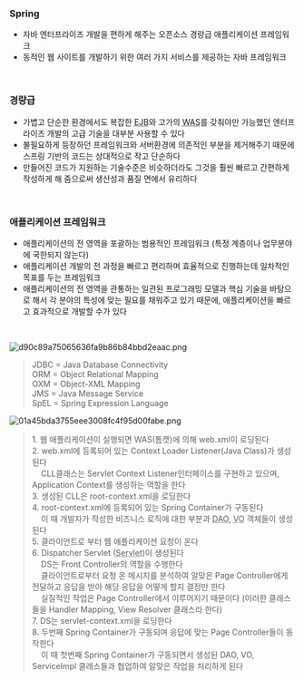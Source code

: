 <!-- --- --><!-- title: 개요 --><!-- updated: 2022-12-15 03:06:57Z --><!-- created: 2022-12-08 05:59:31Z --><!-- latitude: 37.26357270 --><!-- longitude: 127.02860090 --><!-- altitude: 0.0000 --><!-- tags: --><!--   - java --><!-- --- -->### Spring- 자바 엔터프라이즈 개발을 편하게 해주는 오픈소스 경량급 애플리케이션 프레임워크- 동적인 웹 사이트를 개발하기 위한 여러 가지 서비스를 제공하는 자바 프레임워크<br>### 경량급-	가볍고 단순한 환경에서도 복잡한 <abbr title="기업환경 시스템 구축을 위한 서버 애플리케이션">EJB</abbr>와 고가의 <abbr title="동적 컨텐츠(DB조회) 제공을 위한 애플리케이션 서버">WAS</abbr>를 갖춰야만 가능했던 엔터프라이즈 개발의 고급 기술을 대부분 사용할 수 있다-	불필요하게 등장하던 프레임워크와 서버환경에 의존적인 부분을 제거해주기 때문에 스프링 기반의 코드는 상대적으로 작고 단순하다-	만들어진 코드가 지원하는 기술수준은 비슷하더라도 그것을 훨씬 빠르고 간편하게 작성하게 해 줌으로써 생산성과 품질 면에서 유리하다<br>### 애플리케이션 프레임워크- 애플리케이션의 전 영역을 포괄하는 범용적인 프레임워크 (특정 계층이나 업무분야에 국한되지 않는다)-	애플리케이션 개발의 전 과정을 빠르고 편리하며 효율적으로 진행하는데 일차적인 목표를 두는 프레임워크-	애플리케이션의 전 영역을 관통하는 일관된 프로그래밍 모델과 핵심 기술을 바탕으로 해서    각 분야의 특성에 맞는 필요를 채워주고 있기 때문에, 애플리케이션을 빠르고 효과적으로 개발할 수가 있다<br>![d90c89a75065636fa9b86b84bbd2eaac.png](/joplinRes/_resources/d90c89a75065636fa9b86b84bbd2eaac.png)<blockquote>JDBC = Java Database Connectivity<br>ORM = Object Relational Mapping<br>OXM = Object-XML Mapping<br>JMS = Java Message Service<br>SpEL = Spring Expression Language</blockquote>![01a45bda3755eee3008fc4f95d00fabe.png](/joplinRes/_resources/01a45bda3755eee3008fc4f95d00fabe.png)<blockquote>1. 웹 애플리케이션이 실행되면 WAS(톰캣)에 의해 web.xml이 로딩된다<br>2. web.xml에 등록되어 있는 Context Loader Listener(Java Class)가 생성된다<br>&nbsp; &nbsp; CLL클래스는 Servlet Context Listener인터페이스를 구현하고 있으며, Application Context를 생성하는 역할을 한다<br>3. 생성된 CLL은 root-context.xml을 로딩한다<br>4. root-context.xml에 등록되어 있는 Spring Container가 구동된다<br>&nbsp; &nbsp; 이 때 개발자가 작성한 비즈니스 로직에 대한 부분과 <abbr title="데이터베이스의 Data에 접근하기 위한 객체">DAO</abbr>, <abbr title="값 오브젝트, DTO에서 Setter가 빠진 읽기 전용 객체">VO</abbr> 객체들이 생성된다<br>5. 클라이언트로 부터 웹 애플리케이션 요청이 온다<br>	6. Dispatcher Servlet (<abbr title="클라이언트가 어떠한 요청을 하면 그에 대한 결과를 다시 전송하는 프로그램">Servlet</abbr>)이 생성된다<br>&nbsp; &nbsp; DS는 Front Controller의 역할을 수행한다<br>&nbsp; &nbsp; 클라이언트로부터 요청 온 메시지를 분석하여 알맞은 Page Controller에게 전달하고 응답을 받아 해당 응답을 어떻게 할지 결정만 한다<br>&nbsp; &nbsp; 실질적인 작업은 Page Controller에서 이루어지기 때문이다 (이러한 클래스들을 Handler Mapping, View Resolver 클래스라 한다)<br>7. DS는 servlet-context.xml을 로딩한다<br>8. 두번째 Spring Container가 구동되며 응답에 맞는 Page Controller들이 동작한다<br>&nbsp; &nbsp; 이 때 첫번째 Spring Container가 구동되면서 생성된 DAO, VO, ServiceImpl 클래스들과 협업하여 알맞은 작업을 처리하게 된다</blockquote>